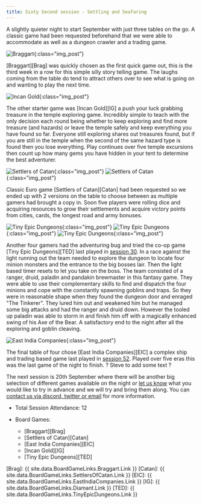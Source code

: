 ```yaml
---
title: Sixty Second session - Settling and Seafaring
---
```


A slightly quieter night to start September with just three tables on the go. A classic game had been requested beforehand that we were able to accommodate as well as a dungeon crawler and a trading game.

![Braggart](/images/posts/2023_09_06/Braggart01.jpg "Braggart"){:class="img_post"}

[Braggart][Brag] was quickly chosen as the first quick game out, this is the third week in a row for this simple silly story telling game. The laughs coming from the table do tend to attract others over to see what is going on and wanting to play the next time. 

![Incan Gold](/images/posts/2023_09_06/IncanGold01.jpg "Incan Gold"){:class="img_post"}

The other starter game was [Incan Gold][IG] a push your luck grabbing treasure in the temple exploring game. Incredibly simple to teach with the only decision each round being whether to keep exploring and find more treasure (and hazards) or leave the temple safely and keep everything you have found so far. Everyone still exploring shares out treasures found, but if you are still in the temple when the second of the same hazard type is found then you lose everything. Play continues over five temple excursions then count up how many gems you have hidden in your tent to determine the best adventurer.

![Settlers of Catan](/images/posts/2023_09_06/Settlers01.jpg "Settlers of Catan"){:class="img_post"}
![Settlers of Catan](/images/posts/2023_09_06/Settlers02.jpg "Settlers of Catan"){:class="img_post"}

Classic Euro game [Settlers of Catan][Catan] had been requested so we ended up with 2 versions on the table to choose between as multiple gamers had brought a copy in. Soon five players were rolling dice and acquiring resources to grow their settlements and acquire victory points from cities, cards, the longest road and army bonuses.

![Tiny Epic Dungeons](/images/posts/2023_09_06/EpicDungeons01.jpg "Tiny Epic Dungeons"){:class="img_post"}
![Tiny Epic Dungeons](/images/posts/2023_09_06/EpicDungeons02.jpg "Tiny Epic Dungeons"){:class="img_post"}
![Tiny Epic Dungeons](/images/posts/2023_09_06/EpicDungeons03.jpg "Tiny Epic Dungeons"){:class="img_post"}

Another four gamers had the adventuring bug and tried the co-op game [Tiny Epic Dungeons][TED] last played in [session 30][30]. In a race against the light running out the team needed to explore the dungeon to locate four minion monsters and the entrance to the big bosses lair. Then the light based timer resets to let you take on the boss. The team consisted of a ranger, druid, paladin and pandakin brewmaster in this fantasy game. They were able to use their complementary skills to find and dispatch the four minions and cope with the constantly spawning goblins and traps. So they were in reasonable shape when they found the dungeon door and enraged "The Tinkerer". They lured him out and weakened him but he managed some big attacks and had the ranger and druid down. However the tooled up paladin was able to storm in and finish him off with a magically enhanced swing of his Axe of the Bear. A satisfactory end to the night after all the exploring and goblin cleaving.

![East India Companies](/images/posts/2023_09_06/EastIndiaCompanies01.jpg "East India Companies"){:class="img_post"}

The final table of four chose [East India Companies][EIC] a complex ship and trading based game last played in [session 52][52]. Played over five eras this was the last game of the night to finish. 
? Steve to add some text ?

The next session is 20th September where there will be another big selection of different games available on the night or [let us know][Contact] what you would like to try in advance and we will try and bring them along. You can [contact us via discord, twitter or email][Contact] for more information.

* Total Session Attendance: 12
* Board Games:

	 * [Braggart][Brag]
	 * [Settlers of Catan][Catan]
	 * [East India Companies][EIC]
	 * [Incan Gold][IG]
	 * [Tiny Epic Dungeons][TED]

[Brag]: {{ site.data.BoardGameLinks.Braggart.Link }}
[Catan]: {{ site.data.BoardGameLinks.SettlersOfCatan.Link }}
[EIC]: {{ site.data.BoardGameLinks.EastIndiaCompanies.Link }}
[IG]: {{ site.data.BoardGameLinks.Diamant.Link }}
[TED]: {{ site.data.BoardGameLinks.TinyEpicDungeons.Link }}

[30]: /2022/05/18/thirtieth-session.html
[52]: /2023/04/19/fiftysecond-session.html

[Contact]: /Contact.html

